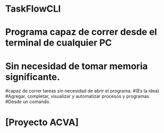 # TaskFlowCLI
# Programa capaz de correr desde el terminal de cualquier PC
# Sin necesidad de tomar memoria significante. 

#capaz de correr tareas sin necesidad de abrir el programa.
#(Es la idea)
#Agregar, completar, visualizar y automatizar procesos y programas.
#Desde un comando.
# [Proyecto ACVA]

